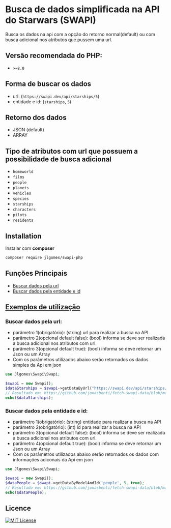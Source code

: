 # Busca de dados simplificada na API do Starwars (SWAPI)

Busca os dados na api com a opção do retorno normal(default) ou com busca adicional nos atributos que pussem uma url.
## Versão recomendada do PHP:

* `>=8.0`

## Forma de buscar os dados

* url: (`https://swapi.dev/api/starships/5`)
* entidade e id: (`starships`, `5`)
## Retorno dos dados

* JSON (default)
* ARRAY
## Tipo de atributos com url que possuem a possibilidade de busca adicional

* `homeworld`
* `films`
* `people`
* `planets`
* `vehicles`
* `species`
* `starships`
* `characters`
* `pilots`
* `residents`
## Installation

Instalar com **composer**

```bash
composer require jlgomes/swapi-php
```

## Funções Principais
* [Buscar dados pela url](https://github.com/jonasbenti/fetch-swapi-data/#buscar-dados-pela-url)
* [Buscar dados pela entidade e id](https://github.com/jonasbenti/fetch-swapi-data/#buscar-dados-pela-entidade-e-id)

## [Exemplos de utilização](https://github.com/jonasbenti/fetch-swapi-data/blob/master/samples.php)

### Buscar dados pela url:
* parâmetro 1(obrigatório): (string) url para realizar a busca na API
* parâmetro 2(opcional default false): (bool) informa se deve ser realizada a busca adicional nos atributos com url.
* parâmetro 3(opcional default true): (bool) informa se deve retornar um Json ou um Array
* Com os parâmetros utilizados abaixo serão retornados os dados simples da Api em json
```php
use Jlgomes\Swapi\Swapi;

$swapi = new Swapi();
$dataStarships = $swapi->getDataByUrl("https://swapi.dev/api/starships/5");
// Resultado em: https://github.com/jonasbenti/fetch-swapi-data/blob/master/attachment/Sample1.png
echo($dataStarships);
```

### Buscar dados pela entidade e id:
* parâmetro 1(obrigatório): (string) entidade para realizar a busca na API
* parâmetro 2(obrigatório): (int) id para realizar a busca na API
* parâmetro 3(opcional default false): (bool) informa se deve ser realizada a busca adicional nos atributos com url.
* parâmetro 4(opcional default true): (bool) informa se deve retornar um Json ou um Array
* Com os parâmetros utilizados abaixo serão retornados os dados com informações adiconais da Api em json
```php
use Jlgomes\Swapi\Swapi;

$swapi = new Swapi();
$dataPeople = $swapi->getDataByModelAndId('people', 5, true);
// Resultado em: https://github.com/jonasbenti/fetch-swapi-data/blob/master/attachment/Sample2.json
echo($dataPeople);
```

## Licence

[![MIT License](https://img.shields.io/badge/License-MIT-green.svg)](https://github.com/jonasbenti/fetch-swapi-data/blob/master/licence)
